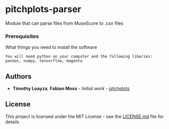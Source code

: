 # pitchplots-parser

Module that can parse files from MuseScore to .csv files

### Prerequisites

What things you need to install the software

```
You will need python on your computer and the following libaries: pandas, numpy, tensorflow, magenta
```

## Authors

* **Timothy Loayza**, **Fabian Moss** - *Initial work* - [pitchplots](https://github.com/DCMLab/pitchplots)

## License

This project is licensed under the MIT License - see the [LICENSE.md](LICENSE.md) file for details

